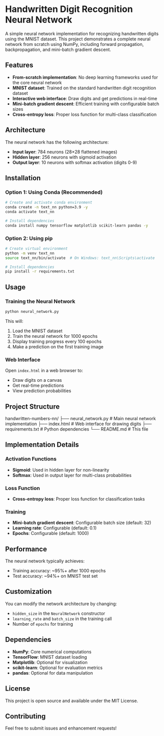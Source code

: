 # Handwritten Digit Recognition Neural Network

A simple neural network implementation for recognizing handwritten digits using the MNIST dataset. This project demonstrates a complete neural network from scratch using NumPy, including forward propagation, backpropagation, and mini-batch gradient descent.

## Features

- **From-scratch implementation**: No deep learning frameworks used for the core neural network
- **MNIST dataset**: Trained on the standard handwritten digit recognition dataset
- **Interactive web interface**: Draw digits and get predictions in real-time
- **Mini-batch gradient descent**: Efficient training with configurable batch sizes
- **Cross-entropy loss**: Proper loss function for multi-class classification

## Architecture

The neural network has the following architecture:
- **Input layer**: 784 neurons (28×28 flattened images)
- **Hidden layer**: 256 neurons with sigmoid activation
- **Output layer**: 10 neurons with softmax activation (digits 0-9)

## Installation

### Option 1: Using Conda (Recommended)

```bash
# Create and activate conda environment
conda create -n text_nn python=3.9 -y
conda activate text_nn

# Install dependencies
conda install numpy tensorflow matplotlib scikit-learn pandas -y
```

### Option 2: Using pip

```bash
# Create virtual environment
python -m venv text_nn
source text_nn/bin/activate  # On Windows: text_nn\Scripts\activate

# Install dependencies
pip install -r requirements.txt
```

## Usage

### Training the Neural Network

```bash
python neural_network.py
```

This will:
1. Load the MNIST dataset
2. Train the neural network for 1000 epochs
3. Display training progress every 100 epochs
4. Make a prediction on the first training image

### Web Interface

Open `index.html` in a web browser to:
- Draw digits on a canvas
- Get real-time predictions
- View prediction probabilities

## Project Structure

handwritten-numbers-nn/
├── neural_network.py # Main neural network implementation
├── index.html # Web interface for drawing digits
├── requirements.txt # Python dependencies
└── README.md # This file



## Implementation Details

### Activation Functions
- **Sigmoid**: Used in hidden layer for non-linearity
- **Softmax**: Used in output layer for multi-class probabilities

### Loss Function
- **Cross-entropy loss**: Proper loss function for classification tasks

### Training
- **Mini-batch gradient descent**: Configurable batch size (default: 32)
- **Learning rate**: Configurable (default: 0.1)
- **Epochs**: Configurable (default: 1000)

## Performance

The neural network typically achieves:
- Training accuracy: ~95%+ after 1000 epochs
- Test accuracy: ~94%+ on MNIST test set

## Customization

You can modify the network architecture by changing:
- `hidden_size` in the `NeuralNetwork` constructor
- `learning_rate` and `batch_size` in the training call
- Number of `epochs` for training

## Dependencies

- **NumPy**: Core numerical computations
- **TensorFlow**: MNIST dataset loading
- **Matplotlib**: Optional for visualization
- **scikit-learn**: Optional for evaluation metrics
- **pandas**: Optional for data manipulation

## License

This project is open source and available under the MIT License.

## Contributing

Feel free to submit issues and enhancement requests!